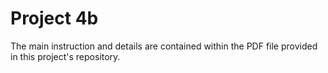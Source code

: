# Project 4b
The main instruction and details are contained within the PDF file provided in this project's repository.
